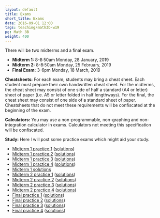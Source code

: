 ```yaml
---
layout: default
title: Exams
short_title: Exams
date: 2016-09-01 12:00
tags: teaching/math3b-w19
pg: Math 3B
weight: 400
---
```


There will be two midterms and a final exam.

* __Midterm 1:__ 8-8:50am Monday, 28 January, 2019
* __Midterm 2:__ 8-8:50am Monday, 25 February, 2019
* __Final Exam:__ 3-6pm Monday, 18 March, 2019

__Cheatsheets:__ For each exam, students may bring a cheat sheet. Each student must prepare their own handwritten cheat sheet. For the midterms, the cheat sheet may consist of one side of half a standard (A4 or letter) sheet of paper (i.e. A5 or letter folded in half lengthways). For the final, the cheat sheet may consist of one side of a standard sheet of paper. Cheatsheets that do not meet these requirements will be confiscated at the beginning of the exam.

__Calculators:__ You may use a non-programmable, non-graphing and non-integration calculator in exams. Calculators not meeting this specification will be confiscated.

__Study:__ Here I will post some practice exams which might aid your study.

- [Midterm 1 practice 1](midterm1-practice1.pdf) ([solutions](midterm1-practice1-solutions.pdf))
- [Midterm 1 practice 2](midterm1-practice2.pdf) ([solutions](midterm1-practice2-solutions.pdf))
- [Midterm 1 practice 3](midterm1-practice3.pdf) ([solutions](midterm1-practice3-solutions.pdf))
- [Midterm 1 practice 4](midterm1-practice4.pdf) ([solutions](midterm1-practice4-solutions.pdf))
- [Midterm 1 solutions](midterm1-solutions.pdf)
- [Midterm 2 practice 1](midterm2-practice1.pdf) ([solutions](midterm2-practice1-solutions.pdf))
- [Midterm 2 practice 2](midterm2-practice2.pdf) ([solutions](midterm2-practice2-solutions.pdf))
- [Midterm 2 practice 3](midterm2-practice3.pdf) ([solutions](midterm2-practice3-solutions.pdf))
- [Midterm 2 practice 4](midterm2-practice4.pdf) ([solutions](midterm2-practice4-solutions.pdf))
- [Final practice 1](final-practice1.pdf) ([solutions](final-practice1-solutions.pdf))
- [Final practice 2](final-practice2.pdf) ([solutions](final-practice2-solutions.pdf))
- [Final practice 3](final-practice3.pdf) ([solutions](final-practice3-solutions.pdf))
- [Final practice 4](final-practice4.pdf) ([solutions](final-practice4-solutions.pdf))
